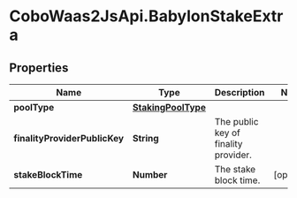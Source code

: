 # CoboWaas2JsApi.BabylonStakeExtra

## Properties

Name | Type | Description | Notes
------------ | ------------- | ------------- | -------------
**poolType** | [**StakingPoolType**](StakingPoolType.md) |  | 
**finalityProviderPublicKey** | **String** | The public key of finality provider. | 
**stakeBlockTime** | **Number** | The stake block time. | [optional] 


